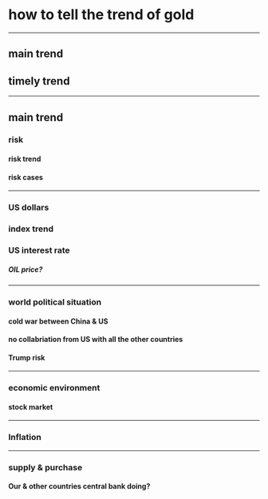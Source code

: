 # how to tell the trend of gold

-------------------------------------------------------------------------------------------------
## main trend
## timely trend
-------------------------------------------------------------------------------------------------
## main trend

### **risk**
#### risk trend 
#### risk cases
-------------------------------------------------------------------------------------------------
### US dollars 
### index trend
### US interest rate
##### OIL price?
-------------------------------------------------------------------------------------------------
### world political situation
#### cold war between China & US
#### no collabriation from US with all the other countries
#### Trump risk
-------------------------------------------------------------------------------------------------
### economic environment
#### **stock market**
-------------------------------------------------------------------------------------------------
### Inflation
-------------------------------------------------------------------------------------------------
### supply & purchase
#### **Our & other countries central bank doing?**

### 
